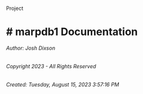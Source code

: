 #### 

Project

# # marpdb1 Documentation







###### Author:  Josh Dixson

###### Copyright 2023 - All Rights Reserved

###### Created: Tuesday, August 15, 2023 3:57:16 PM

